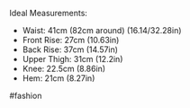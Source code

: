 
Ideal Measurements:
- Waist: 41cm (82cm around) (16.14/32.28in)
- Front Rise: 27cm (10.63in)
- Back Rise: 37cm (14.57in)
- Upper Thigh: 31cm (12.2in)
- Knee: 22.5cm (8.86in)
- Hem: 21cm (8.27in)

#fashion
